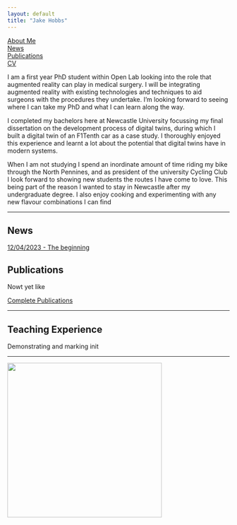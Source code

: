 ```yaml
---
layout: default
title: "Jake Hobbs"
---
```


[About Me](./about)
<br>
[News](./news)
<br>
[Publications](./publications)
<br>
[CV](./cv)


I am a first year PhD student within Open Lab looking into the role that augmented reality can play in medical surgery. I will be integrating augmented reality with existing technologies and techniques to aid surgeons with the procedures they undertake. I’m looking forward to seeing where I can take my PhD and what I can learn along the way.

I completed my bachelors here at Newcastle University focussing my final dissertation on the development process of digital twins, during which I built a digital twin of an F1Tenth car as a case study. I thoroughly enjoyed this experience and learnt a lot about the potential that digital twins have in modern systems.

When I am not studying I spend an inordinate amount of time riding my bike through the North Pennines, and as president of the university Cycling Club I look forward to showing new students the routes I have come to love. This being part of the reason I wanted to stay in Newcastle after my undergraduate degree. I also enjoy cooking and experimenting with any new flavour combinations I can find

---

## News
[12/04/2023 - The beginning](./news/12-04-2023)

## Publications

Nowt yet like

[Complete Publications](./publications)

---

## Teaching Experience

Demonstrating and marking init

---


<img style="width:350px;" src="./assets/img/wordcloud.svg"/>
